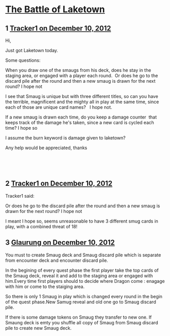 # [The Battle of Laketown](https://community.fantasyflightgames.com/topic/75400-the-battle-of-laketown/)

## 1 [Tracker1 on December 10, 2012](https://community.fantasyflightgames.com/topic/75400-the-battle-of-laketown/?do=findComment&comment=732469)

Hi,

Just got Laketown today.

Some questions:

When you draw one of the smaugs from his deck, does he stay in the staging area, or engaged with a player each round.  Or does he go to the discard pile after the round and then a new smaug is drawn for the next round? I hope not

I see that Smaug is unique but with three different titles, so can you have the terrible, magnificent and the mighty all in play at the same time, since each of those are unique card names?   I hope not.

If a new smaug is drawn each time, do you keep a damage counter  that keeps track of the damage he's taken, since a new card is cycled each time? I hope so

I assume the burn keyword is damage given to laketown?

Any help would be appreciated, thanks

 

 

## 2 [Tracker1 on December 10, 2012](https://community.fantasyflightgames.com/topic/75400-the-battle-of-laketown/?do=findComment&comment=732480)

Tracker1 said:

Or does he go to the discard pile after the round and then a new smaug is drawn for the next round? I hope not



I meant I hope so, seems unreasonable to have 3 different smug cards in play, with a combined threat of 18!

## 3 [Glaurung on December 10, 2012](https://community.fantasyflightgames.com/topic/75400-the-battle-of-laketown/?do=findComment&comment=732487)

You must to create Smaug deck and Smaug discard pile which is separate from encounter deck and encounter discard pile.

In the begining of every quest phase the first player take the top cards of the Smaug deck, reveal it and add to the staging area or engaged with him.Every time first players should to decide where Dragon come : enagage with him or come to the staiging area.

So there is only 1 Smaug in play which is changed every round in the begin of the quest phase.New Samug reveal and old one go to Smaug discard pile.

If there is some damage tokens on Smaug they transfer to new one. If Smaung deck is emty you shuffle all copy of Smaug from Smaug discard pile to create new Smaug deck.

